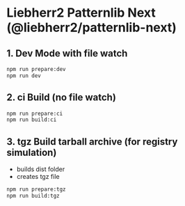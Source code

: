 # Liebherr2 Patternlib Next (@liebherr2/patternlib-next)

## 1. Dev Mode with file watch

```bash
npm run prepare:dev
npm run dev
```

## 2. ci Build (no file watch)

```bash
npm run prepare:ci
npm run build:ci
```

## 3. tgz Build tarball archive (for registry simulation)

- builds dist folder
- creates tgz file

```bash
npm run prepare:tgz
npm run build:tgz
```
